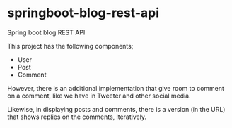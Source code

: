 # springboot-blog-rest-api
Spring boot blog REST API

This project has the following components;
- User
- Post
- Comment

However, there is an additional implementation that give room to comment on a comment, like we have in Tweeter and other social media.

Likewise, in displaying posts and comments, there is a version (in the URL) that shows replies on the comments, iteratively.